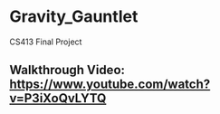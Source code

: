 # Gravity_Gauntlet
CS413 Final Project

## Walkthrough Video: https://www.youtube.com/watch?v=P3iXoQvLYTQ
